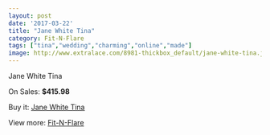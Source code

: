 ```yaml
---
layout: post
date: '2017-03-22'
title: "Jane White Tina"
category: Fit-N-Flare
tags: ["tina","wedding","charming","online","made"]
image: http://www.extralace.com/8981-thickbox_default/jane-white-tina.jpg
---
```

Jane White Tina

On Sales: **$415.98**
<a href="https://www.extralace.com/fit-n-flare/4263-jane-white-tina.html"><amp-img layout="responsive" width="600" height="600" src="//www.extralace.com/8981-thickbox_default/jane-white-tina.jpg" alt="Jane White Tina 0" /></a>
<a href="https://www.extralace.com/fit-n-flare/4263-jane-white-tina.html"><amp-img layout="responsive" width="600" height="600" src="//www.extralace.com/8982-thickbox_default/jane-white-tina.jpg" alt="Jane White Tina 1" /></a>

Buy it: [Jane White Tina](https://www.extralace.com/fit-n-flare/4263-jane-white-tina.html "Jane White Tina")

View more: [Fit-N-Flare](https://www.extralace.com/4-fit-n-flare "Fit-N-Flare")